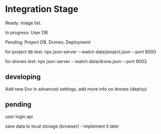 # Integration Stage

Ready: image list.

In progress: User DB

Pending: Project DB, Drones, Deployment


for project db test: npx json-server --watch data/project.json --port 8000

for drones test: npx json-server --watch data/drone.json --port 8002


## developing

Add new Env in advanced settings, add more info on drones (deploy)

## pending

user login api


save data to local storage (browser) - implement it later

